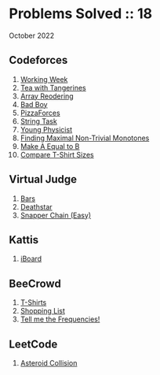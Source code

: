 # Problems Solved :: 18
October 2022

Codeforces
-----------------
1. [Working Week](https://codeforces.com/contest/1735/problem/A)
1. [Tea with Tangerines](https://codeforces.com/contest/1735/problem/B)
1. [Array Reodering](https://codeforces.com/contest/1535/problem/B)
1. [Bad Boy](https://codeforces.com/problemset/problem/1537/B)
1. [PizzaForces](https://codeforces.com/problemset/problem/1555/A)
1. [String Task](https://codeforces.com/problemset/problem/118/A)
1. [Young Physicist](https://codeforces.com/problemset/problem/69/A)
1. [Finding Maximal Non-Trivial Monotones](https://codeforces.com/gym/103960/problem/A)
1. [Make A Equal to B](https://codeforces.com/contest/1736/problem/A)
1. [Compare T-Shirt Sizes](https://codeforces.com/contest/1741/problem/A)

Virtual Judge
-----------------
1. [Bars](https://vjudge.net/problem/UVA-12455)
1. [Deathstar](https://open.kattis.com/problems/deathstar)
1. [Snapper Chain (Easy)](https://open.kattis.com/problems/snappereasy)

Kattis
-----------------
1. [iBoard](https://open.kattis.com/problems/iboard)

BeeCrowd
-----------------
1. [T-Shirts](https://www.beecrowd.com.br/judge/en/problems/view/1258)
1. [Shopping List](https://www.beecrowd.com.br/judge/en/problems/view/2729)
1. [Tell me the Frequencies!](https://www.beecrowd.com.br/judge/en/problems/view/1251)

LeetCode
-----------------
1. [Asteroid Collision](https://leetcode.com/problems/asteroid-collision/)

